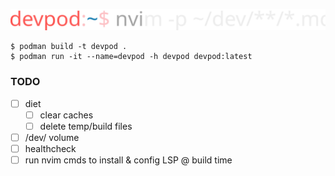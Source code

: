 ![devpod](https://raw.githubusercontent.com/Haskelleton/devpod/refs/heads/main/devpod.svg)
```shellsession
$ podman build -t devpod .
$ podman run -it --name=devpod -h devpod devpod:latest
```
### TODO
- [ ] diet
    - [ ] clear caches
    - [ ] delete temp/build files
- [ ] /dev/ volume
- [ ] healthcheck
- [ ] run nvim cmds to install & config LSP @ build time
